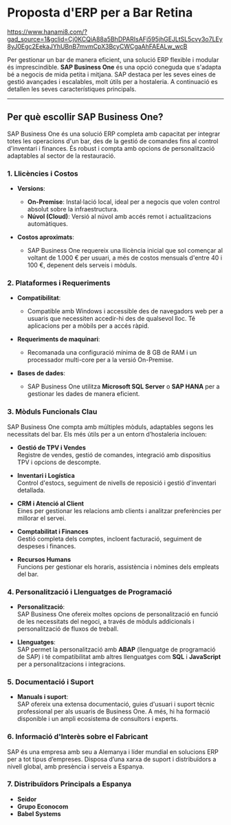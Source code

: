 
# Proposta d'ERP per a Bar Retina
https://www.hanami8.com/?gad_source=1&gclid=Cj0KCQiA88a5BhDPARIsAFj595jhGEJLtSL5cvy3o7LEy8yJ0Egc2EekaJYhUBnB7mvmCpX3BcyCWCgaAhFAEALw_wcB

Per gestionar un bar de manera eficient, una solució ERP flexible i modular és imprescindible. **SAP Business One** és una opció coneguda que s'adapta bé a negocis de mida petita i mitjana. SAP destaca per les seves eines de gestió avançades i escalables, molt útils per a hostaleria. A continuació es detallen les seves característiques principals.

---

## Per què escollir SAP Business One?

SAP Business One és una solució ERP completa amb capacitat per integrar totes les operacions d'un bar, des de la gestió de comandes fins al control d'inventari i finances. És robust i compta amb opcions de personalització adaptables al sector de la restauració.

### 1. Llicències i Costos

- **Versions**:  
  - **On-Premise**: Instal·lació local, ideal per a negocis que volen control absolut sobre la infraestructura.
  - **Núvol (Cloud)**: Versió al núvol amb accés remot i actualitzacions automàtiques.

- **Costos aproximats**:  
  - SAP Business One requereix una llicència inicial que sol començar al voltant de 1.000 € per usuari, a més de costos mensuals d'entre 40 i 100 €, depenent dels serveis i mòduls.

### 2. Plataformes i Requeriments

- **Compatibilitat**:  
  - Compatible amb Windows i accessible des de navegadors web per a usuaris que necessiten accedir-hi des de qualsevol lloc. Té aplicacions per a mòbils per a accés ràpid.

- **Requeriments de maquinari**:  
  - Recomanada una configuració mínima de 8 GB de RAM i un processador multi-core per a la versió On-Premise.

- **Bases de dades**:  
  - SAP Business One utilitza **Microsoft SQL Server** o **SAP HANA** per a gestionar les dades de manera eficient.

### 3. Mòduls Funcionals Clau

SAP Business One compta amb múltiples mòduls, adaptables segons les necessitats del bar. Els més útils per a un entorn d’hostaleria inclouen:

- **Gestió de TPV i Vendes**  
  Registre de vendes, gestió de comandes, integració amb dispositius TPV i opcions de descompte.

- **Inventari i Logística**  
  Control d'estocs, seguiment de nivells de reposició i gestió d'inventari detallada.

- **CRM i Atenció al Client**  
  Eines per gestionar les relacions amb clients i analitzar preferències per millorar el servei.

- **Comptabilitat i Finances**  
  Gestió completa dels comptes, incloent facturació, seguiment de despeses i finances.

- **Recursos Humans**  
  Funcions per gestionar els horaris, assistència i nòmines dels empleats del bar.

### 4. Personalització i Llenguatges de Programació

- **Personalització**:  
  SAP Business One ofereix moltes opcions de personalització en funció de les necessitats del negoci, a través de mòduls addicionals i personalització de fluxos de treball.

- **Llenguatges**:  
  SAP permet la personalització amb **ABAP** (llenguatge de programació de SAP) i té compatibilitat amb altres llenguatges com **SQL** i **JavaScript** per a personalitzacions i integracions.

### 5. Documentació i Suport

- **Manuals i suport**:  
  SAP ofereix una extensa documentació, guies d'usuari i suport tècnic professional per als usuaris de Business One. A més, hi ha formació disponible i un ampli ecosistema de consultors i experts.

### 6. Informació d'Interès sobre el Fabricant

SAP és una empresa amb seu a Alemanya i líder mundial en solucions ERP per a tot tipus d’empreses. Disposa d’una xarxa de suport i distribuïdors a nivell global, amb presència i serveis a Espanya.

### 7. Distribuïdors Principals a Espanya

- **Seidor**
- **Grupo Econocom**
- **Babel Systems**
